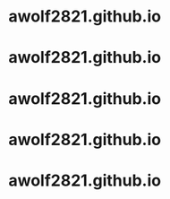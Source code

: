 # awolf2821.github.io
# awolf2821.github.io
# awolf2821.github.io
# awolf2821.github.io
# awolf2821.github.io

